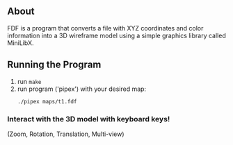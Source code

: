 ## About
FDF is a program that converts a file with XYZ coordinates and color information into a 3D wireframe model using a simple graphics library called MiniLibX.

## Running the Program
1. run `make`
2. run program ('pipex') with your desired map:
   ```
   ./pipex maps/t1.fdf
   ```
### Interact with the 3D model with keyboard keys! 
(Zoom, Rotation, Translation, Multi-view)
